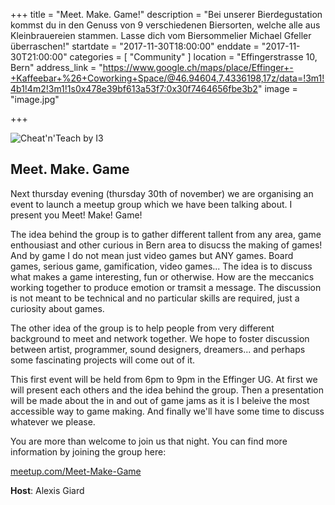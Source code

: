 +++
title = "Meet. Make. Game!"
description = "Bei unserer Bierdegustation kommst du in den Genuss von 9 verschiedenen Biersorten, welche alle aus Kleinbrauereien stammen. Lasse dich vom Biersommelier Michael Gfeller überraschen!"
startdate = "2017-11-30T18:00:00"
enddate = "2017-11-30T21:00:00"
categories = [ "Community" ]
location = "Effingerstrasse 10, Bern"
address_link = "https://www.google.ch/maps/place/Effinger+-+Kaffeebar+%26+Coworking+Space/@46.94604,7.4336198,17z/data=!3m1!4b1!4m2!3m1!1s0x478e39bf613a53f7:0x30f7464656fbe3b2"
image = "image.jpg"

+++

![Cheat'n'Teach by I3](image.jpg)

## Meet. Make. Game

Next thursday evening (thursday 30th of november) we are organising an event to launch a meetup group which we have been talking about. I present you Meet! Make! Game!

The idea behind the group is to gather different tallent from any area, game enthousiast and other curious in Bern area to disucss the making of games! And by game I do not mean just video games but ANY games. Board games, serious game, gamification, video games... The idea is to discuss what makes a game interesting, fun or otherwise. How are the meccanics working together to produce emotion or tramsit a message. The discussion is not meant to be technical and no particular skills are required, just a curiosity about games.

The other idea of the group is to help people from very different background to meet and network together. We hope to foster discussion between artist, programmer, sound designers, dreamers... and perhaps some fascinating projects will come out of it.

This first event will be held from 6pm to 9pm in the Effinger UG. At first we will present each others and the idea behind the group. Then a presentation will be made about the in and out of game jams as it is I beleive the most accessible way to game making. And finally we'll have some time to discuss whatever we please.

You are more than welcome to join us that night. You can find more information by joining the group here:

[meetup.com/Meet-Make-Game](https://www.meetup.com/Meet-Make-Game)


**Host**: Alexis Giard
